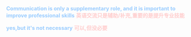 <font color=#99CCFF style=" font-weight:bold;">Communication is only a supplementary role, and it is important to improve professional skills</font>
<font color=#FFCCCC style=" font-weight:bold;">英语交流只是辅助/补充,重要的是提升专业技能</font>

<font color=#99CCFF style=" font-weight:bold;">yes,but it's not necessary</font>
<font color=#FFCCCC style=" font-weight:bold;">可以,但没必要</font>

